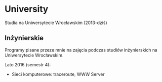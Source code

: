 # University

Studia na Uniwersytecie Wrocławskim (2013-dziś)

## Inżynierskie

Programy pisane przeze mnie na zajęcia podczas studiów inżynierskich na Uniwersytecie Wrocławskim.

Lato 2016 (semestr 4):

- Sieci komputerowe: traceroute, WWW Server
